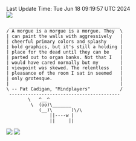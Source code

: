 Last Update Time: 
Tue Jun 18 09:19:57 UTC 2024
<br>![](https://img.shields.io/badge/%E5%A4%A7%E5%AE%B6-%E5%AE%89%E5%AE%89-green)<br>
```
 _________________________________________
/ A morgue is a morgue is a morgue. They  \
| can paint the walls with aggressively   |
| cheerful primary colors and splashy     |
| bold graphics, but it's still a holding |
| place for the dead until they can be    |
| parted out to organ banks. Not that I   |
| would have cared normally but my        |
| viewpoint was skewed. The relentless    |
| pleasance of the room I sat in seemed   |
| only grotesque.                         |
|                                         |
\ -- Pat Cadigan, "Mindplayers"           /
 -----------------------------------------
        \   ^__^
         \  (oo)\_______
            (__)\       )\/\
                ||----w |
                ||     ||
```
![](https://github-readme-stats.vercel.app/api?username=chenlitw)
![](https://github-readme-stats.vercel.app/api/top-langs/?username=chenlitw)
